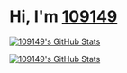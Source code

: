# Hi, I'm <a href="https://109149.rocks">109149</a>


<a href="https://github.com/109149"><img src="https://github-readme-stats.vercel.app/api?username=109149&hide_border=true&show_icons=true&theme=cobalt" alt="109149's GitHub Stats"></a>

<a href="https://github.com/109149"><img src="https://github-readme-stats.vercel.app/api/top-langs/?username=109149&layout=compact&theme=cobalt" alt="109149's GitHub Stats"></a>
  
  
<!--
**109149/109149** is a ✨ _special_ ✨ repository because its `README.md` (this file) appears on your GitHub profile.

Here are some ideas to get you started:

- 🔭 I’m currently working on ...
- 🌱 I’m currently learning ...
- 👯 I’m looking to collaborate on ...
- 🤔 I’m looking for help with ...
- 💬 Ask me about ...
- 📫 How to reach me: ...
- 😄 Pronouns: ...
- ⚡ Fun fact: ...
-->
